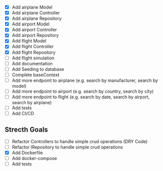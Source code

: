- [X] Add airplane Model
- [x] Add airplane Controller
- [x] Add airplane Repository
- [X] Add airport Model
- [x] Add airport Controller
- [x] Add airport Repository
- [X] Add flight Model
- [x] Add flight Controller
- [x] Add flight Repository
- [ ] Add flight simulation
- [ ] Add documentation
- [ ] Add Seeding to database
- [ ] Complete baseContext
- [ ] Add more endpoint to airplane (e.g. search by manufacturer, search by model)
- [ ] Add more endpoint to airport (e.g. search by country, search by city)
- [ ] Add more endpoint to flight (e.g. search by date, search by airport, search by airplane)
- [ ] Add tests
- [ ] Add CI/CD

## Strecth Goals
- [ ] Refactor Controllers to handle simple crud operations (DRY Code)
- [ ] Refactor IRepository to handle simple crud operations
- [x] Add Dockerfile
- [ ] Add docker-compose
- [ ] Add tests
